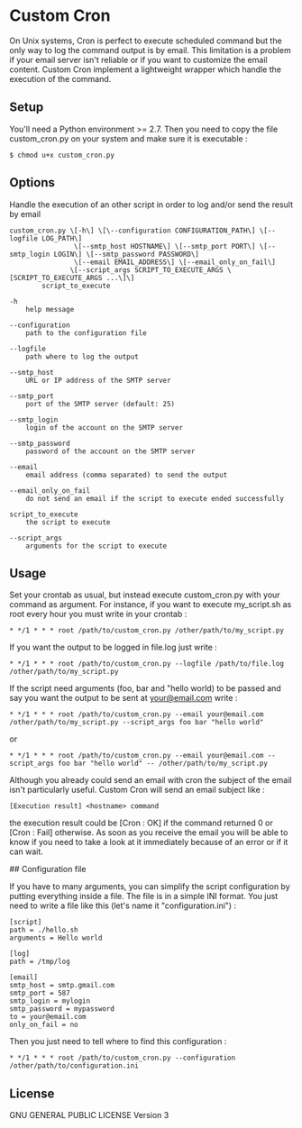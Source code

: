# Custom Cron

On Unix systems, Cron is perfect to execute scheduled command but the only way to log the command output is by email.
This limitation is a problem if your email server isn't reliable or if you want to customize the email content.
Custom Cron implement a lightweight wrapper which handle the execution of the command.

## Setup

You'll need a Python environment >= 2.7. 
Then you need to copy the file custom_cron.py on your system and make sure it is executable :

	$ chmod u+x custom_cron.py

## Options

Handle the execution of an other script in order to log and/or send the result by email

	custom_cron.py \[-h\] \[\--configuration CONFIGURATION_PATH\] \[--logfile LOG_PATH\]
	                \[--smtp_host HOSTNAME\] \[--smtp_port PORT\] \[--smtp_login LOGIN\] \[--smtp_password PASSWORD\]
	                \[--email EMAIL_ADDRESS\] \[--email_only_on_fail\]
	               \[--script_args SCRIPT_TO_EXECUTE_ARGS \[SCRIPT_TO_EXECUTE_ARGS ...\]\]
			script_to_execute

	-h
		help message

    --configuration
        path to the configuration file

	--logfile 
		path where to log the output

    --smtp_host
        URL or IP address of the SMTP server

    --smtp_port
        port of the SMTP server (default: 25)

    --smtp_login
        login of the account on the SMTP server

    --smtp_password
        password of the account on the SMTP server

	--email
		email address (comma separated) to send the output

	--email_only_on_fail
		do not send an email if the script to execute ended successfully

	script_to_execute
		the script to execute

	--script_args
		arguments for the script to execute

## Usage

Set your crontab as usual, but instead execute custom_cron.py with your command as argument.
For instance, if you want to execute my_script.sh as root every hour you must write in your crontab :

	* */1 * * * root /path/to/custom_cron.py /other/path/to/my_script.py

If you want the output to be logged in file.log just write :

	* */1 * * * root /path/to/custom_cron.py --logfile /path/to/file.log /other/path/to/my_script.py

If the script need arguments (foo, bar and "hello world) to be passed and say you want the output to be sent at your@email.com write :

	* */1 * * * root /path/to/custom_cron.py --email your@email.com /other/path/to/my_script.py --script_args foo bar "hello world"
or

	* */1 * * * root /path/to/custom_cron.py --email your@email.com --script_args foo bar "hello world" -- /other/path/to/my_script.py

Although you already could send an email with cron the subject of the email isn't particularly useful.
Custom Cron will send an email subject like :

	[Execution result] <hostname> command

the execution result could be [Cron : OK] if the command returned 0 or [Cron : Fail] otherwise.
As soon as you receive the email you will be able to know if you need to take a look at it immediately because of an error or if it can wait.

## Configuration file

If you have to many arguments, you can simplify the script configuration by putting everything inside a file.
The file is in a simple INI format. You just need to write a file like this (let's name it "configuration.ini") :

    [script]
    path = ./hello.sh
    arguments = Hello world

    [log]
    path = /tmp/log

    [email]
    smtp_host = smtp.gmail.com
    smtp_port = 587
    smtp_login = mylogin
    smtp_password = mypassword
    to = your@email.com
    only_on_fail = no

Then you just need to tell where to find this configuration :

    * */1 * * * root /path/to/custom_cron.py --configuration /other/path/to/configuration.ini

## License

GNU GENERAL PUBLIC LICENSE Version 3
